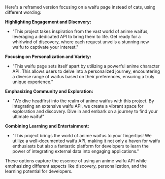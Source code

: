 Here's a reframed version focusing on a waifu page instead of cats, using different wording:

**Highlighting Engagement and Discovery:**

* "This project takes inspiration from the vast world of anime waifus, leveraging a dedicated API to bring them to life.  Get ready for a whirlwind of discovery, where each request unveils a stunning new waifu to captivate your interest."

**Focusing on Personalization and Variety:**

* "This waifu page sets itself apart by utilizing a powerful anime character API. This allows users to delve into a personalized journey, encountering a diverse range of waifus based on their preferences, ensuring a truly unique experience."

**Emphasizing Community and Exploration:**

* "We dive headfirst into the realm of anime waifus with this project. By integrating an extensive waifu API, we create a vibrant space for exploration and discovery. Dive in and embark on a journey to find your ultimate waifu!"  

**Combining Learning and Entertainment:**

* "This project brings the world of anime waifus to your fingertips!  We utilize a well-documented waifu API, making it not only a haven for waifu enthusiasts but also a fantastic platform for developers to learn the power of integrating external data into engaging applications."

These options capture the essence of using an anime waifu API while emphasizing different aspects like discovery, personalization, and the learning potential for developers.   